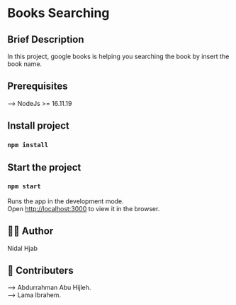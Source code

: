 # Books Searching

## Brief Description

In this project, google books is helping you searching the book by insert the book name.

## Prerequisites
--> NodeJs >= 16.11.19
## Install project

### `npm install`

## Start the project
### `npm start`
Runs the app in the development mode.\
Open [http://localhost:3000](http://localhost:3000) to view it in the browser.

## 👨‍💼 Author
Nidal Hjab
##  🤝 Contributers
--> Abdurrahman Abu Hijleh.\
--> Lama Ibrahem.

